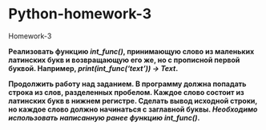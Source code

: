 # Python-homework-3
Homework-3

**Реализовать функцию ***int_func()***, принимающую слово из маленьких латинских букв и
возвращающую его же, но с прописной первой буквой. Например, ***print(int_func(‘text’)) -> Text***.**

**Продолжить работу над заданием. В программу должна попадать строка из слов,
разделенных пробелом. Каждое слово состоит из латинских букв в нижнем регистре. Сделать
вывод исходной строки, но каждое слово должно начинаться с заглавной буквы. ***Необходимо
использовать написанную ранее функцию int_func()***.**
